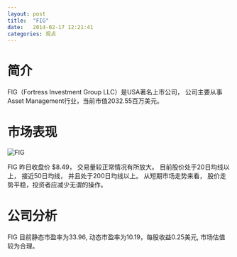 ```yaml
---
layout: post
title:  "FIG"
date:   2014-02-17 12:21:41
categories: 观点
---
```


# 简介
FIG（Fortress Investment Group LLC）是USA著名上市公司，
公司主要从事Asset Management行业，当前市值2032.55百万美元。

# 市场表现

![FIG](http://finviz.com/chart.ashx?t=FIG&ty=c&ta=1&p=d&s=l)

FIG 昨日收盘价 $8.49，
交易量较正常情况有所放大。
目前股价处于20日均线以上，
接近50日均线，
并且处于200日均线以上。
从短期市场走势来看，
股价走势平稳，投资者应减少无谓的操作。

# 公司分析
FIG 目前静态市盈率为33.96, 动态市盈率为10.19，每股收益0.25美元,
市场估值较为合理。
